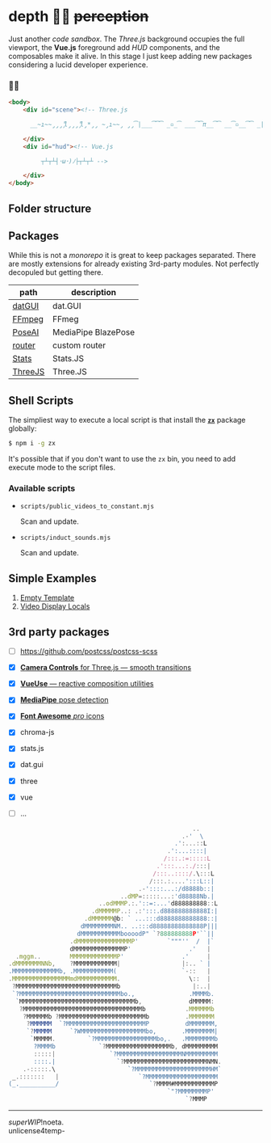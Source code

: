 # depth 🧘‍♀️ ~~perception~~

Just another _code sandbox_. The _Three.js_ background occupies the full viewport, the **Vue.js** foreground add _HUD_ components, and the composables make it alive. In this stage I just keep adding new packages considering a lucid developer experience.

### :milky_way::running:

```html
<body>
    <div id="scene"><!-- Three.js

      __̴ı̴̴̡̡̡ ̡͌l̡̡̡ ̡͌l̡*̡̡ ̴̡ı̴̴̡ ̡̡͡|̲̲̲͡͡͡ ̲▫̲͡ ̲̲̲͡͡π̲̲͡͡ ̲̲͡▫̲̲͡͡ ̲|̡̡̡ ̡ ̴̡ı̴̡̡ ̡͌l̡̡̡̡.___ -->

    </div>
    <div id="hud"><!-- Vue.js

         ┬┴┬┴┤･ω･)ﾉ├┬┴┬┴ -->

    </div>
</body>
```

## Folder structure



## Packages

While this is not a _monorepo_ it is great to keep packages separated. There are mostly extensions for already existing 3rd-party modules. Not perfectly decopuled but getting there.

| path   | description |
| ------ | ----------- |
| [datGUI](./dat.GUI) | dat.GUI |
| [FFmpeg](./FFmpeg) | FFmeg |
| [PoseAI](./PoseAI) | MediaPipe BlazePose |
| [router](./router) | custom router |
| [Stats](./Stats) | Stats.JS |
| [ThreeJS](./ThreeJS) | Three.JS |


## Shell Scripts

The simpliest way to execute a local script is that install the [**`zx`**](https://github.com/google/zx) package globally:

```sh
$ npm i -g zx
```

It's possible that if you don't want to use the `zx` bin, you need to add execute mode to the script files.

### Available scripts

- `scripts/public_videos_to_constant.mjs`

  Scan and update.

- `scripts/induct_sounds.mjs`

  Scan and update.


## Simple Examples

1. [Empty Template](src/components/pages/EmptyTemplate.vue)
1. [Video Display Locals](src/components/pages/VideoDisplayLocals.vue)

## 3rd party packages

- [ ] https://github.com/postcss/postcss-scss

- [x] [**Camera Controls** for Three.js — smooth transitions](https://github.com/yomotsu/camera-controls)
- [x] [**VueUse** — reactive composition utilities](https://vueuse.org/)
- [x] [**MediaPipe** pose detection](https://google.github.io/mediapipe/solutions/pose.html)
- [x] [**Font Awesome** _pro_ icons](https://fontawesome.com/v6.0/icons)
- [x] chroma-js
- [x] stats.js
- [x] dat.gui
- [x] three
- [x] vue
- [ ] ...

```js
                                                   ..
                                                .-'  \
                                              .':...::L
                                            .':...::::|
                                           /:::.:=:::::L
                                         .':::...:./:::|
                                        /:::..::::/.\:::L
                                       /:::.:....':::L::|
                                    .-'::::...:/d8888b::|
                               ..dMP=:::::...:'d88888Nb.|
                         ..odMMMP.:.'::=:...'d888888888::L
                       .dMMMMMP..: .:':::.d888888888888I:|
                     .dMMMMMM@b: ` ...:::d8888888888888::|
                    dMMMMMMMMNM.. ..:::d88888888888888P|||
                   dMMMMMMMMMMMboooodP" `?888888888P'``||
                 .dMMMMMMMMMMMMMMMP'        `"""''  /  |`
                 dMMMMMMMMMMMMMMP'                .'   |
  .mggm..        MMMMMMMMMMMMMP'                .'     |
.dMMMMMMMNNb,    ?MMMMMMMMMMMM|                 |:.. ` |
.MMMMMMMMMMMMMb, .MMMMMMMMMMM(                  `-::   |
.MMMMMMMMMMMMMMMMmdMMMMMMMMMMM.                   \::  |
 ?MMMMMMMMMMMMMMMMMMMMMMMMMMMMb                    |:..|
 `?MMMMMMMMMMMMMMMMMMMMMMMMMMMMbo.,               .MMMMb.
  `MMMMMMMMMMMMMMMMMMMMMMMMMMMMMMMMb,             dMMMMM:
   ?MMMMMMMMMMMMMMMMMMMMMMMMMMMMMMMMMb           .MMMMMMb
    ?MMMMMMb ?MMMMMMMMMMMMMMMMMMMMMMMMb          .MMMMMMM
     ?MMMMMM  `?MMMMMMMMMMMMMMMMMMMMMMP          dMMMMMMM,
     `?MMMMM     `?WMMMMMMMMMMMMMMMMMMbo,       .MMMMMMMM|
      `MMMMM.         `?MMMMMMMMMMMMMMMMMbo,.   .MMMMMMMMb
       ?MMMMb            `?MMMMMMMMMMMMMMMMMMb, dMMMMMMMMM
       :::::|               `?MMMMMMMMMMMMMMMMMMNMMMMMMMMM
       ::::.|                 `?MMMMMMMMMMMMMMMMMMMMMMMNMN.
    .-:::::.\                    `?MMMMMMMMMMMMMMMMMMMMMHM`
 _.:::::::   |                      `?MMMMMMMMMMMMMMMMMMMM
(_.__________/                         `?MMMM#MMMMMMMMMMMP
                                            `"?MMMMMMMMP'
                                                 `?MMMP
```

---
_superWIP_!noeta.\
unlicense4temp-
